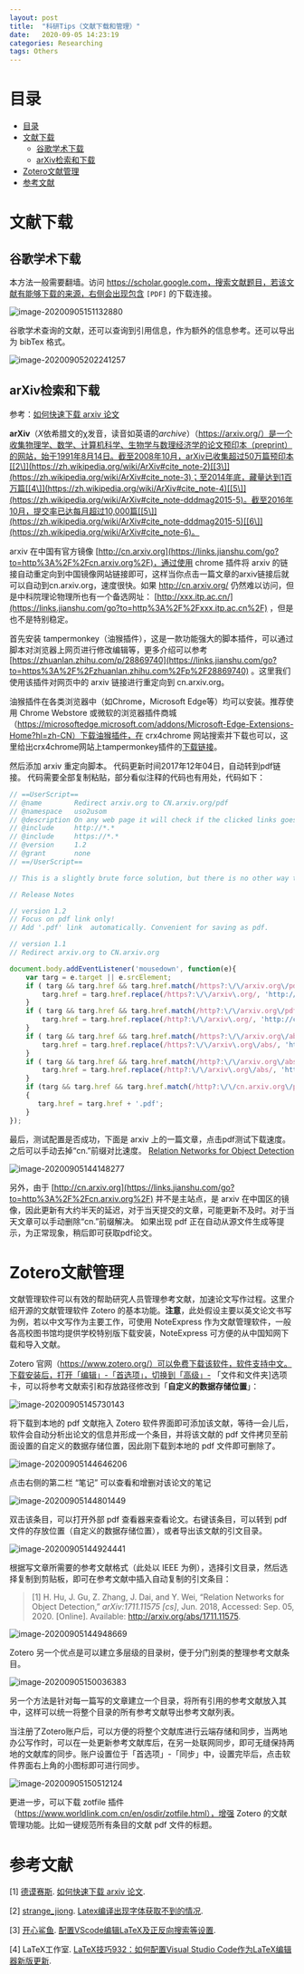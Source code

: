 ```yaml
---
layout: post
title:  "科研Tips（文献下载和管理）"
date:   2020-09-05 14:23:19
categories: Researching
tags: Others
---
```


<head>
    <script src="https://cdn.mathjax.org/mathjax/latest/MathJax.js?config=TeX-AMS-MML_HTMLorMML" type="text/javascript"></script>
    <script type="text/x-mathjax-config">
        MathJax.Hub.Config({
            tex2jax: {
            skipTags: ['script', 'noscript', 'style', 'textarea', 'pre'],
            inlineMath: [['$','$']]
            }
        });
    </script>
</head>

# 目录

* [目录](#目录)
* [文献下载](#文献下载)
  * [谷歌学术下载](#谷歌学术下载)
  * [arXiv检索和下载](#arXiv检索和下载)
* [Zotero文献管理](#Zotero文献管理)
* [参考文献](#参考文献)

# 文献下载

## 谷歌学术下载

本方法一般需要翻墙。访问 https://scholar.google.com，搜索文献题目，若该文献有能够下载的来源，右侧会出现包含 `[PDF]` 的下载连接。

![image-20200905151132880](..\assets\img\postsimg\20200905\0.5.jpg)

谷歌学术查询的文献，还可以查询到引用信息，作为额外的信息参考。还可以导出为 bibTex 格式。

![image-20200905202241257](..\assets\img\postsimg\20200905\0.6.jpg)

## arXiv检索和下载

参考：[如何快速下载 arxiv 论文](https://www.jianshu.com/p/184799230f20)

**arXiv**（*X*依希腊文的χ发音，读音如英语的*archive*）（https://arxiv.org/）是一个收集物理学、数学、计算机科学、生物学与数理经济学的论文预印本（preprint）的网站，始于1991年8月14日。截至2008年10月，arXiv已收集超过50万篇预印本[[2\]](https://zh.wikipedia.org/wiki/ArXiv#cite_note-2)[[3\]](https://zh.wikipedia.org/wiki/ArXiv#cite_note-3)；至2014年底，藏量达到1百万篇[[4\]](https://zh.wikipedia.org/wiki/ArXiv#cite_note-4)[[5\]](https://zh.wikipedia.org/wiki/ArXiv#cite_note-dddmag2015-5)。截至2016年10月，提交率已达每月超过10,000篇[[5\]](https://zh.wikipedia.org/wiki/ArXiv#cite_note-dddmag2015-5)[[6\]](https://zh.wikipedia.org/wiki/ArXiv#cite_note-6)。

arxiv 在中国有官方镜像 [http://cn.arxiv.org](https://links.jianshu.com/go?to=http%3A%2F%2Fcn.arxiv.org%2F)，通过使用 chrome 插件将 arxiv 的链接自动重定向到中国镜像网站链接即可，这样当你点击一篇文章的arxiv链接后就可以自动到cn.arxiv.org，速度很快。如果 http://cn.arxiv.org/ 仍然难以访问，但是中科院理论物理所也有一个备选网址： [http://xxx.itp.ac.cn/](https://links.jianshu.com/go?to=http%3A%2F%2Fxxx.itp.ac.cn%2F) ，但是也不是特别稳定。

首先安装 tampermonkey（油猴插件），这是一款功能强大的脚本插件，可以通过脚本对浏览器上网页进行修改编辑等，更多介绍可以参考 [https://zhuanlan.zhihu.com/p/28869740](https://links.jianshu.com/go?to=https%3A%2F%2Fzhuanlan.zhihu.com%2Fp%2F28869740)
。这里我们使用该插件对网页中的 arxiv 链接进行重定向到 cn.arxiv.org。

油猴插件在各类浏览器中（如Chrome，Microsoft Edge等）均可以安装。推荐使用 Chrome  Webstore 或微软的浏览器插件商城（https://microsoftedge.microsoft.com/addons/Microsoft-Edge-Extensions-Home?hl=zh-CN）下载油猴插件，在 crx4chrome 网站搜索并下载也可以，这里给出crx4chrome网站上tampermonkey插件的[下载链接](https://links.jianshu.com/go?to=https%3A%2F%2Fwww.crx4chrome.com%2Fdown%2F755%2Fcrx%2F)。

然后添加 arxiv 重定向脚本。 代码更新时间2017年12年04日，自动转到pdf链接。 代码需要全部复制粘贴，部分看似注释的代码也有用处，代码如下：

```javascript
// ==UserScript==
// @name        Redirect arxiv.org to CN.arxiv.org/pdf
// @namespace   uso2usom
// @description On any web page it will check if the clicked links goes to arxiv.org. If so, the link will be rewritten to point to cn.arxiv.org
// @include     http://*.*
// @include     https://*.*
// @version     1.2
// @grant       none
// ==/UserScript==

// This is a slightly brute force solution, but there is no other way to do it using only a userscript.

// Release Notes

// version 1.2
// Focus on pdf link only!
// Add '.pdf' link  automatically. Convenient for saving as pdf.

// version 1.1
// Redirect arxiv.org to CN.arxiv.org

document.body.addEventListener('mousedown', function(e){
    var targ = e.target || e.srcElement;
    if ( targ && targ.href && targ.href.match(/https?:\/\/arxiv.org\/pdf/) ) {
        targ.href = targ.href.replace(/https?:\/\/arxiv\.org/, 'http://cn.arxiv.org');
    }
    if ( targ && targ.href && targ.href.match(/http?:\/\/arxiv.org\/pdf/) ) {
        targ.href = targ.href.replace(/http?:\/\/arxiv\.org/, 'http://cn.arxiv.org');
    }
    if ( targ && targ.href && targ.href.match(/https?:\/\/arxiv.org\/abs/) ) {
        targ.href = targ.href.replace(/https?:\/\/arxiv\.org\/abs/, 'http://cn.arxiv.org/pdf');
    }
    if ( targ && targ.href && targ.href.match(/http?:\/\/arxiv.org\/abs/) ) {
        targ.href = targ.href.replace(/http?:\/\/arxiv\.org\/abs/, 'http://cn.arxiv.org/pdf');
    }
    if (targ && targ.href && targ.href.match(/http?:\/\/cn.arxiv.org\/pdf/) && !targ.href.match(/\.pdf/) )
    {
       targ.href = targ.href + '.pdf';
    }
});
```

最后，测试配置是否成功，下面是 arxiv 上的一篇文章，点击pdf测试下载速度。之后可以手动去掉“cn.”前缀对比速度。 [Relation Networks for Object Detection](https://arxiv.org/abs/1711.11575)

![image-20200905144148277](..\assets\img\postsimg\20200905\1.jpg)

另外，由于 [http://cn.arxiv.org](https://links.jianshu.com/go?to=http%3A%2F%2Fcn.arxiv.org%2F) 并不是主站点，是 arxiv 在中国区的镜像，因此更新有大约半天的延迟，对于当天提交的文章，可能更新不及时。对于当天文章可以手动删除“cn.”前缀解决。 如果出现 pdf 正在自动从源文件生成等提示，为正常现象，稍后即可获取pdf论文。

# Zotero文献管理

文献管理软件可以有效的帮助研究人员管理参考文献，加速论文写作过程。这里介绍开源的文献管理软件 Zotero 的基本功能。**注意**，此处假设主要以英文论文书写为例，若以中文写作为主要工作，可使用 NoteExpress 作为文献管理软件，一般各高校图书馆均提供学校特别版下载安装，NoteExpress 可方便的从中国知网下载和导入文献。

Zotero 官网（https://www.zotero.org/）可以免费下载该软件，软件支持中文。下载安装后，打开「编辑」-「首选项」，切换到「高级」- 「文件和文件夹]选项卡，可以将参考文献索引和存放路径修改到「**自定义的数据存储位置**」：

![image-20200905145730143](..\assets\img\postsimg\20200905\1.5.jpg)

将下载到本地的 pdf 文献拖入 Zotero 软件界面即可添加该文献，等待一会儿后，软件会自动分析出论文的信息并形成一个条目，并将该文献的 pdf 文件拷贝至前面设置的自定义的数据存储位置，因此刚下载到本地的 pdf 文件即可删除了。

![image-20200905144646206](..\assets\img\postsimg\20200905\2.jpg)

点击右侧的第二栏 “笔记” 可以查看和增删对该论文的笔记

![image-20200905144801449](..\assets\img\postsimg\20200905\3.jpg)

双击该条目，可以打开外部 pdf 查看器来查看论文。右键该条目，可以转到 pdf 文件的存放位置（自定义的数据存储位置），或者导出该文献的引文目录。

![image-20200905144924441](..\assets\img\postsimg\20200905\4.jpg)

根据写文章所需要的参考文献格式（此处以 IEEE 为例），选择引文目录，然后选择复制到剪贴板，即可在参考文献中插入自动复制的引文条目：

> [1] H. Hu, J. Gu, Z. Zhang, J. Dai, and Y. Wei, “Relation Networks for Object Detection,” *arXiv:1711.11575 [cs]*, Jun. 2018, Accessed: Sep. 05, 2020. [Online]. Available: http://arxiv.org/abs/1711.11575.

![image-20200905144948669](E:\GitHub\sirlis.github.io\assets\img\postsimg\20200905\5.jpg)

Zotero 另一个优点是可以建立多层级的目录树，便于分门别类的整理参考文献条目。

![image-20200905150036383](..\assets\img\postsimg\20200905\6.jpg)

另一个方法是针对每一篇写的文章建立一个目录，将所有引用的参考文献放入其中，这样可以统一将整个目录的所有参考文献导出参考文献列表。

当注册了Zotero账户后，可以方便的将整个文献库进行云端存储和同步，当两地办公写作时，可以在一处更新参考文献库后，在另一处联网同步，即可无缝保持两地的文献库的同步。账户设置位于「首选项」-「同步」中，设置完毕后，点击软件界面右上角的小图标即可进行同步。

![image-20200905150512124](..\assets\img\postsimg\20200905\7.jpg)

更进一步，可以下载 zotfile 插件（https://www.worldlink.com.cn/en/osdir/zotfile.html），增强 Zotero 的文献管理功能。比如一键规范所有条目的文献 pdf 文件的标题。

# 参考文献

<span id="ref1">[1]</span> [德谟赛斯](https://www.jianshu.com/u/06ba6c212ceb). [如何快速下载 arxiv 论文](https://www.jianshu.com/p/184799230f20).

<span id="ref2">[2]</span>  [strange_jiong](https://blog.csdn.net/dream_allday). [Latex编译出现字体获取不到的情况](https://blog.csdn.net/dream_allday/article/details/84997874).

<span id="ref3">[3]</span>  [开心鲨鱼](https://www.zhihu.com/people/kai-xin-sha-yu). [配置VScode编辑LaTeX及正反向搜索等设置](https://zhuanlan.zhihu.com/p/90526218?utm_source=wechat_session).

<span id="ref4">[4]</span> LaTeX工作室. [LaTeX技巧932：如何配置Visual Studio Code作为LaTeX编辑器新版更新](https://www.latexstudio.net/archives/12260.html).